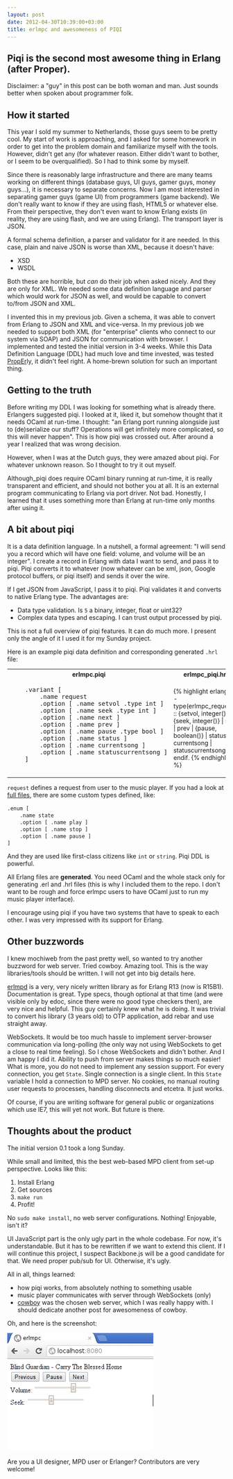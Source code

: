 ```yaml
---
layout: post
date: 2012-04-30T10:39:00+03:00
title: erlmpc and awesomeness of PIQI
---
```


Piqi is the second most awesome thing in Erlang (after Proper).
---

Disclaimer: a "guy" in this post can be both woman and man. Just sounds better
when spoken about programmer folk.

How it started
---

This year I sold my summer to Netherlands, those guys seem to be pretty cool.
My start of work is approaching, and I asked for some homework in order to get
into the problem domain and familiarize myself with the tools. However, didn't
get any (for whatever reason. Either didn't want to bother, or I seem to be
overqualified). So I had to think some by myself.

Since there is reasonably large infrastructure and there are many teams working
on different things (database guys, UI guys, gamer guys, money guys...), it is
necessary to separate concerns. Now I am most interested in separating gamer
guys (game UI) from programmers (game backend). We don't really want to know if
they are using flash, HTML5 or whatever else.  From their perspective, they
don't even want to know Erlang exists (in reality, they are using flash, and we
are using Erlang). The transport layer is JSON.

A formal schema definition, a parser and validator for it are needed. In this
case, plain and naive JSON is worse than XML, because it doesn't have:

* XSD
* WSDL

Both these are horrible, but _can_ do their job when asked nicely. And they are
only for XML. We needed some data definition language and parser which would
work for JSON as well, and would be capable to convert to/from JSON and XML.

I invented this in my previous job. Given a schema, it was able to convert from
Erlang to JSON and XML and vice-versa. In my previous job we needed to support
both XML (for "enterprise" clients who connect to our system via SOAP) and JSON
for communication with browser. I implemented and tested the initial version in
3-4 weeks. While this Data Definition Language (DDL) had much love and time
invested, was tested [PropEr]ly, it didn't feel right. A home-brewn solution
for such an important thing.

Getting to the truth
---

Before writing my DDL I was looking for something what is already there.
Erlangers suggested piqi. I looked at it, liked it, but somehow thought that it
needs OCaml at run-time. I thought: "an Erlang port running alongside just to
(de)serialize our stuff? Operations will get infinitely more complicated, so
this will never happen". This is how piqi was crossed out. After around a year
I realized that was wrong decision.

However, when I was at the Dutch guys, they were amazed about piqi. For
whatever unknown reason. So I thought to try it out myself.

Although_piqi does require OCaml binary running at run-time, it is really
transparent and efficient, and should not bother you at all. It is an external
program communicating to Erlang via port driver. Not bad. Honestly, I learned
that it uses something more than Erlang at run-time only months after using it.

A bit about piqi
---

It is a data definition language. In a nutshell, a formal agreement: "I will
send you a record which will have one field: volume, and volume will be an
integer". I create a record in Erlang with data I want to send, and pass it to
piqi. Piqi converts it to whatever (now whatever can be xml, json, Google
protocol buffers, or piqi itself) and sends it over the wire.

If I get JSON from JavaScript, I pass it to piqi. Piqi validates it and
converts to native Erlang type. The advantages are:

* Data type validation. Is `5` a binary, integer, float or uint32?
* Complex data types and escaping. I can trust output processed by piqi.

This is not a full overview of piqi features. It can do much more. I present
only the angle of it I used it for my Sunday project.

Here is an example piqi data definition and corresponding generated `.hrl`
file:

<table>
  <tr>
    <th>erlmpc.piqi</th>
    <th>erlmpc_piqi.hrl</th>
  </tr>
  <tr>
    <td>
    <pre>
    .variant [
        .name request
        .option [ .name setvol .type int ]
        .option [ .name seek .type int ]
        .option [ .name next ]
        .option [ .name prev ]
        .option [ .name pause .type bool ]
        .option [ .name status ]
        .option [ .name currentsong ]
        .option [ .name statuscurrentsong ]
    ]
    </pre>
    </td>
    <td>
      {% highlight erlang %}
      -type(erlmpc_request() :: 
            {setvol, integer()}
          | {seek, integer()}
          | next
          | prev
          | {pause, boolean()}
          | status
          | currentsong
          | statuscurrentsong
      ).
      -endif.
      {% endhighlight %}
    </td>
  </tr>
</table>

`request` defines a request from user to the music player. If you had a look at
[full files], there are some custom types defined, like:

    .enum [
        .name state
        .option [ .name play ]
        .option [ .name stop ]
        .option [ .name pause ]
    ]

And they are used like first-class citizens like `int` or `string`. Piqi DDL is
powerful.

All Erlang files are **generated**. You need OCaml and the whole stack only for
generating .erl and .hrl files (this is why I included them to the repo. I
don't want to be rough and force erlmpc users to have OCaml just to run my
music player interface).

I encourage using piqi if you have two systems that have to speak to each
other. I was very impressed with its support for Erlang.

Other buzzwords
---

I knew mochiweb from the past pretty well, so wanted to try another buzzword
for web server. Tried cowboy. Amazing tool. This is the way libraries/tools
should be written. I will not get into big details here.

[erlmpd] is a very, very nicely written library as for Erlang R13 (now is
R15B1).  Documentation is great. Type specs, though optional at that time (and
were visible only by edoc, since there were no good type checkers then), are
very nice and helpful. This guy certainly knew what he is doing. It was trivial
to convert his library (3 years old) to OTP application, add rebar and use
straight away.

WebSockets. It would be too much hassle to implement server-browser
communication via long-polling (the only way not using WebSockets to get a
close to real time feeling). So I chose WebSockets and didn't bother. And I am
happy I did it. Ability to push from server makes things so much easier! What
is more, you do not need to implement any session support. For every
connection, you get `State`. Single connection is a single client. In this
`State` variable I hold a connection to MPD server. No cookies, no manual
routing user requests to processes, handling disconnects and etcetra. It just
works.

Of course, if you are writing software for general public or organizations
which use IE7, this will yet not work. But future is there.

Thoughts about the product
---

The initial version 0.1 took a long Sunday.

While small and limited, this the best web-based MPD client from set-up
perspective. Looks like this:

1. Install Erlang
2. Get sources
3. `make run`
4. Profit!

No `sudo make install`, no web server configurations. Nothing! Enjoyable, isn't
it?

UI JavaScript part is the only ugly part in the whole codebase. For now, it's
understandable. But it has to be rewritten if we want to extend this client. If
I will continue this project, I suspect Backbone.js will be a good candidate
for that. We need proper pub/sub for UI. Otherwise, it's ugly.

All in all, things learned:

* how piqi works, from absolutely nothing to something usable
* music player communicates with server through WebSockets (only)
* [cowboy] was the chosen web server, which I was really happy with. I should
  dedicate another post for awesomeness of cowboy.

Oh, and here is the screenshot:

![Version 0.1](https://github.com/Motiejus/erlmpc/raw/0.1/priv/static/screenshot-0.1.png "erlmpc running in Google Chrome 18")

Are you a UI designer, MPD user or Erlanger? Contributors are very welcome!

[full files]: https://github.com/Motiejus/erlmpc/tree/0.1/priv/piqi
[cowboy]: https://github.com/extend/cowboy
[erlmpd]: https://github.com/caolan/erlmpd
[PropEr]: http://proper.softlab.ntua.gr/
